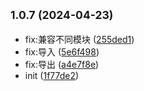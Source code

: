 ## <small>1.0.7 (2024-04-23)</small>

- fix:兼容不同模块 ([255ded1](https://github.com/chendaleiQ/vite-oss-upload/commit/255ded1))
- fix:导入 ([5e6f498](https://github.com/chendaleiQ/vite-oss-upload/commit/5e6f498))
- fix:导出 ([a4e7f8e](https://github.com/chendaleiQ/vite-oss-upload/commit/a4e7f8e))
- init ([1f77de2](https://github.com/chendaleiQ/vite-oss-upload/commit/1f77de2))
